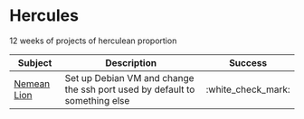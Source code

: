 # Hercules

12 weeks of projects of herculean proportion

| Subject                     | Description                                                                | Success              |
| -                           | -                                                                          | -                    |
| [Nemean Lion](nemean_lion/) | Set up Debian VM and change the ssh port used by default to something else | :white\_check\_mark: |
